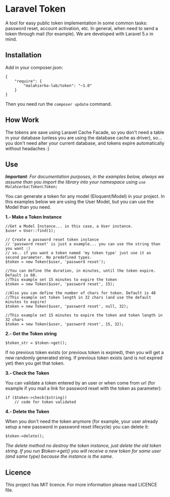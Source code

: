 # Laravel Token

A tool for easy public token implementation in some common tasks: password reset, account activation, etc. In general, when need to send a token through mail (for example). We are developed with Laravel 5.x in mind.

## Installation

Add in your composer.json:

    {
        "require": {
            "malahierba-lab/token": "~1.0"
        }
    }

Then you need run the `composer update` command.

## How Work

The tokens are save using Laravel Cache Facade, so you don't need a table in your database (unless you are using the database cache as driver), so... you don't need alter your current database, and tokens expire automatically without headaches :)

## Use

***Important**: For documentation purposes, in the examples below, always we assume than you import the library into your namespace using `use Malahierba\Token\Token;`*

You can generate a token for any model (Eloquent/Model) in your project. In this examples below we are using the User Model, but you can use the Model than you need.

**1.- Make a Token Instance**

    //Get a Model Instance... in this case, a User instance.
    $user = User::find(1);
    
    // Create a password reset token instance
    // 'password reset' is just a example... you can use the string than you want :)
    // so.. if you want a token named 'my token type' just use it as second parameter. No predefined types.
    $token = new Token($user, 'password reset');
    
    //You can define the duration, in minutes, until the token expire. Default is 60.
    //This example set 15 minutes to expire the token
    $token = new Token($user, 'password reset', 15);
    
    //Also you can define the number of chars for token. Default is 48
    //This example set token length in 32 chars (and use the default minutes to expire)
    $token = new Token($user, 'password reset', null, 32);
    
    //This example set 15 minutes to expire the token and token length in 32 chars
    $token = new Token($user, 'password reset', 15, 32);
    
**2.- Get the Token string**

    $token_str = $token->get();
    
If no previous token exists (or previous token is expired), then you will get a new randomly generated string. If previous token exists (and is not expired yet) then you get that token.

**3.- Check the Token**

You can validate a token entered by an user or when come from url (for example if you mail a link for password reset with the token as parameter):

    if ($token->check($string))
        // code for token validated
        
**4.- Delete the Token**

When you don't need the token anymore (for example, your user already setup a new password in password reset lifecycle) you can delete it:

    $token->delete();
    
*The delete method no destroy the token instance, just delete the old token string. If you run $token->get() you will receive a new token for same user (and same type) because the instance is the same.*

## Licence

This project has MIT licence. For more information please read LICENCE file.
